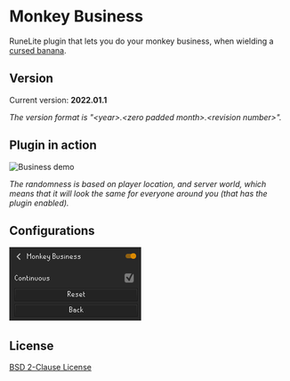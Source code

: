 # Monkey Business
RuneLite plugin that lets you do your monkey business, when wielding a [cursed banana](https://oldschool.runescape.wiki/w/Cursed_banana).

## Version
Current version: **2022.01.1**

*The version format is &quot;&lt;year&gt;.&lt;zero padded month&gt;.&lt;revision number&gt;&quot;.*

## Plugin in action
![Business demo](resources/monkeybusiness.gif)

*The randomness is based on player location, and server world, which means that it will look the same for everyone around you (that has the plugin enabled).*

## Configurations
![Configurations](resources/configurations.png)

## License
[BSD 2-Clause License](LICENSE)
